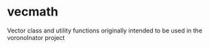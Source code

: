# vecmath
Vector class and utility functions originally intended to be used in the voronoInator project
